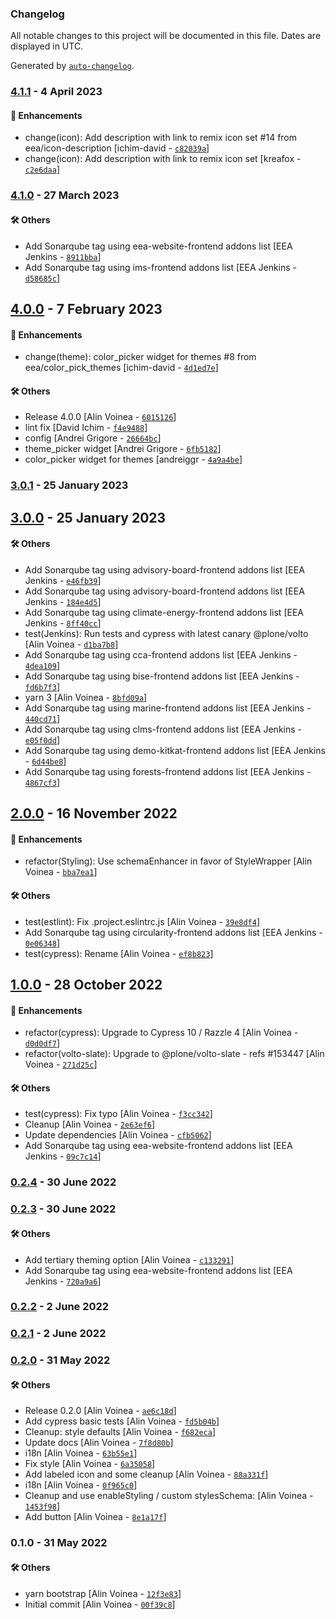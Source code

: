 ### Changelog

All notable changes to this project will be documented in this file. Dates are displayed in UTC.

Generated by [`auto-changelog`](https://github.com/CookPete/auto-changelog).

### [4.1.1](https://github.com/eea/volto-call-to-action-block/compare/4.1.0...4.1.1) - 4 April 2023

#### :nail_care: Enhancements

- change(icon): Add description with link to remix icon set #14 from eea/icon-description [ichim-david - [`c82039a`](https://github.com/eea/volto-call-to-action-block/commit/c82039af0a3f603eb0d2ce13083baeb1433525db)]
- change(icon): Add description with link to remix icon set [kreafox - [`c2e6daa`](https://github.com/eea/volto-call-to-action-block/commit/c2e6daad8e80c5c94c0ac53bdfed1bd742beb8d4)]

### [4.1.0](https://github.com/eea/volto-call-to-action-block/compare/4.0.0...4.1.0) - 27 March 2023

#### :hammer_and_wrench: Others

- Add Sonarqube tag using eea-website-frontend addons list [EEA Jenkins - [`8911bba`](https://github.com/eea/volto-call-to-action-block/commit/8911bbadbe3036432c8d083cc836d3ab7f36c01c)]
- Add Sonarqube tag using ims-frontend addons list [EEA Jenkins - [`d58685c`](https://github.com/eea/volto-call-to-action-block/commit/d58685ca755e59cd77090ddeb446855d56a73876)]
## [4.0.0](https://github.com/eea/volto-call-to-action-block/compare/3.0.1...4.0.0) - 7 February 2023

#### :nail_care: Enhancements

- change(theme): color_picker widget for themes #8 from eea/color_pick_themes [ichim-david - [`4d1ed7e`](https://github.com/eea/volto-call-to-action-block/commit/4d1ed7eff65514211d49707dc91ce24915a16cc8)]

#### :hammer_and_wrench: Others

- Release 4.0.0 [Alin Voinea - [`6015126`](https://github.com/eea/volto-call-to-action-block/commit/601512672ee37d9da39441a812bc8a8d59340b18)]
- lint fix [David Ichim - [`f4e9488`](https://github.com/eea/volto-call-to-action-block/commit/f4e9488bd1a6a24526a8c1ae18d031ef7475ebcf)]
- config [Andrei Grigore - [`26664bc`](https://github.com/eea/volto-call-to-action-block/commit/26664bc626c9e38626fdca516003a060b87191e0)]
- theme_picker widget [Andrei Grigore - [`6fb5182`](https://github.com/eea/volto-call-to-action-block/commit/6fb5182897e7f5c29182f051eac4c4b948ac09f4)]
- color_picker widget for themes [andreiggr - [`4a9a4be`](https://github.com/eea/volto-call-to-action-block/commit/4a9a4beb9b643dfe5f045dddbeeb5f19a1f15141)]
### [3.0.1](https://github.com/eea/volto-call-to-action-block/compare/3.0.0...3.0.1) - 25 January 2023

## [3.0.0](https://github.com/eea/volto-call-to-action-block/compare/2.0.0...3.0.0) - 25 January 2023

#### :hammer_and_wrench: Others

- Add Sonarqube tag using advisory-board-frontend addons list [EEA Jenkins - [`e46fb39`](https://github.com/eea/volto-call-to-action-block/commit/e46fb392ba15f9280e1a2d91b38e4acaa3105486)]
- Add Sonarqube tag using advisory-board-frontend addons list [EEA Jenkins - [`184e4d5`](https://github.com/eea/volto-call-to-action-block/commit/184e4d527764cbb754398b7c1975268c0eacdc86)]
- Add Sonarqube tag using climate-energy-frontend addons list [EEA Jenkins - [`8ff40cc`](https://github.com/eea/volto-call-to-action-block/commit/8ff40cc8fb5087bd0f56fbc3e38a26f5d61d63fa)]
- test(Jenkins): Run tests and cypress with latest canary @plone/volto [Alin Voinea - [`d1ba7b8`](https://github.com/eea/volto-call-to-action-block/commit/d1ba7b844f114305604e7f8c8b3158746dd59a7b)]
- Add Sonarqube tag using cca-frontend addons list [EEA Jenkins - [`4dea109`](https://github.com/eea/volto-call-to-action-block/commit/4dea10962560c760c2c44db27d3446a4268ded57)]
- Add Sonarqube tag using bise-frontend addons list [EEA Jenkins - [`fd6b7f3`](https://github.com/eea/volto-call-to-action-block/commit/fd6b7f31d28e05ed254a32bb213ad662e2635c96)]
- yarn 3 [Alin Voinea - [`8bfd09a`](https://github.com/eea/volto-call-to-action-block/commit/8bfd09a161d1d0b3174585c172a3804e56315dea)]
- Add Sonarqube tag using marine-frontend addons list [EEA Jenkins - [`440cd71`](https://github.com/eea/volto-call-to-action-block/commit/440cd71451fd5d5ef0316b5c74b61e66170444a7)]
- Add Sonarqube tag using clms-frontend addons list [EEA Jenkins - [`e05f0dd`](https://github.com/eea/volto-call-to-action-block/commit/e05f0dd0cf782872b4105f3305c7f40ccb69cbb9)]
- Add Sonarqube tag using demo-kitkat-frontend addons list [EEA Jenkins - [`6d44be8`](https://github.com/eea/volto-call-to-action-block/commit/6d44be88d8aabd57a8b74a3e16be7032dfda5eee)]
- Add Sonarqube tag using forests-frontend addons list [EEA Jenkins - [`4867cf3`](https://github.com/eea/volto-call-to-action-block/commit/4867cf362a91ea38bded8598d1937d33b35a12ab)]
## [2.0.0](https://github.com/eea/volto-call-to-action-block/compare/1.0.0...2.0.0) - 16 November 2022

#### :nail_care: Enhancements

- refactor(Styling): Use schemaEnhancer in favor of StyleWrapper [Alin Voinea - [`bba7ea1`](https://github.com/eea/volto-call-to-action-block/commit/bba7ea1ce39c4ff387c9ccb0dce3f10b3b678f59)]

#### :hammer_and_wrench: Others

- test(estlint): Fix .project.eslintrc.js [Alin Voinea - [`39e8df4`](https://github.com/eea/volto-call-to-action-block/commit/39e8df468509414924327917154f035235ec5798)]
- Add Sonarqube tag using circularity-frontend addons list [EEA Jenkins - [`0e06348`](https://github.com/eea/volto-call-to-action-block/commit/0e06348412feed9eeea6ae5d06ae59b8c21e4eff)]
- test(cypress): Rename [Alin Voinea - [`ef8b823`](https://github.com/eea/volto-call-to-action-block/commit/ef8b82323a0c108e58f73c180f5b4cb23ed04f0e)]
## [1.0.0](https://github.com/eea/volto-call-to-action-block/compare/0.2.4...1.0.0) - 28 October 2022

#### :nail_care: Enhancements

- refactor(cypress): Upgrade to Cypress 10 / Razzle 4 [Alin Voinea - [`d0d0df7`](https://github.com/eea/volto-call-to-action-block/commit/d0d0df7c15a6cacd0c209d02aa254113a086a526)]
- refactor(volto-slate): Upgrade to @plone/volto-slate - refs #153447 [Alin Voinea - [`271d25c`](https://github.com/eea/volto-call-to-action-block/commit/271d25c5e1f328f532c80db19bdb654029fd33a8)]

#### :hammer_and_wrench: Others

- test(cypress): Fix typo [Alin Voinea - [`f3cc342`](https://github.com/eea/volto-call-to-action-block/commit/f3cc3424ace81d26b296882b8484d6b6b12b0d28)]
- Cleanup [Alin Voinea - [`2e63ef6`](https://github.com/eea/volto-call-to-action-block/commit/2e63ef665d3812d44b6a87bac6c7f657e40e2147)]
- Update dependencies [Alin Voinea - [`cfb5062`](https://github.com/eea/volto-call-to-action-block/commit/cfb50627df9a9a15ebe67adc43dac97379c64efb)]
- Add Sonarqube tag using eea-website-frontend addons list [EEA Jenkins - [`09c7c14`](https://github.com/eea/volto-call-to-action-block/commit/09c7c14265b0e63f054c3373530ba1dfbd39f4f7)]
### [0.2.4](https://github.com/eea/volto-call-to-action-block/compare/0.2.3...0.2.4) - 30 June 2022

### [0.2.3](https://github.com/eea/volto-call-to-action-block/compare/0.2.2...0.2.3) - 30 June 2022

#### :hammer_and_wrench: Others

- Add tertiary theming option [Alin Voinea - [`c133291`](https://github.com/eea/volto-call-to-action-block/commit/c133291f17c7a8800271bafe96c008dae3b4ee79)]
- Add Sonarqube tag using eea-website-frontend addons list [EEA Jenkins - [`720a9a6`](https://github.com/eea/volto-call-to-action-block/commit/720a9a62f1505906b5e6e0667272e07598a67972)]
### [0.2.2](https://github.com/eea/volto-call-to-action-block/compare/0.2.1...0.2.2) - 2 June 2022

### [0.2.1](https://github.com/eea/volto-call-to-action-block/compare/0.2.0...0.2.1) - 2 June 2022

### [0.2.0](https://github.com/eea/volto-call-to-action-block/compare/0.1.0...0.2.0) - 31 May 2022

#### :hammer_and_wrench: Others

- Release 0.2.0 [Alin Voinea - [`ae6c18d`](https://github.com/eea/volto-call-to-action-block/commit/ae6c18d84f502829f254ac62d0792040a9854418)]
- Add cypress basic tests [Alin Voinea - [`fd5b04b`](https://github.com/eea/volto-call-to-action-block/commit/fd5b04b43cfcd01e6ddd32b7c16e5db4a8cadb22)]
- Cleanup: style defaults [Alin Voinea - [`f682eca`](https://github.com/eea/volto-call-to-action-block/commit/f682eca484fe3aab0ab7ab774115df6548290f41)]
- Update docs [Alin Voinea - [`7f8d80b`](https://github.com/eea/volto-call-to-action-block/commit/7f8d80bb7b18ec989ab47dbf2f62fc966a022e50)]
- i18n [Alin Voinea - [`63b55e1`](https://github.com/eea/volto-call-to-action-block/commit/63b55e17d2136f01d4c7e6bb8d9886d751d0cbc4)]
- Fix style [Alin Voinea - [`6a35058`](https://github.com/eea/volto-call-to-action-block/commit/6a35058703fd5b67401562ed1f1c3fc4f855b61b)]
- Add labeled icon and some cleanup [Alin Voinea - [`88a331f`](https://github.com/eea/volto-call-to-action-block/commit/88a331ffb1d8814c2e2b4abfd09b7e69e2895014)]
- i18n [Alin Voinea - [`0f965c0`](https://github.com/eea/volto-call-to-action-block/commit/0f965c0d8f16b1e8354c60631463f2d57c40fe23)]
- Cleanup and use enableStyling / custom stylesSchema: [Alin Voinea - [`1453f98`](https://github.com/eea/volto-call-to-action-block/commit/1453f98109626760271cdbff519ef9f831345ce9)]
- Add button [Alin Voinea - [`8e1a17f`](https://github.com/eea/volto-call-to-action-block/commit/8e1a17f2f622e501348697b1d80216d1219c3c4e)]
### 0.1.0 - 31 May 2022

#### :hammer_and_wrench: Others

- yarn bootstrap [Alin Voinea - [`12f3e83`](https://github.com/eea/volto-call-to-action-block/commit/12f3e834d6d3e257cb9e7b6dde80dab783613a01)]
- Initial commit [Alin Voinea - [`00f39c8`](https://github.com/eea/volto-call-to-action-block/commit/00f39c8a36327a821cc613a772bf228451a71e67)]
